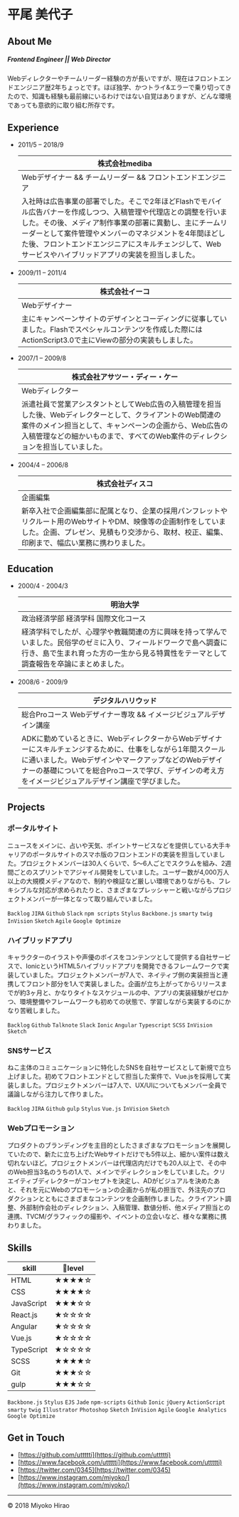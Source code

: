 # 平尾 美代子

## About Me

##### Frontend Engineer || Web Director

Webディレクターやチームリーダー経験の方が長いですが、現在はフロントエンドエンジニア歴2年ちょっとです。ほぼ独学、かつトライ&エラーで乗り切ってきたので、知識も経験も最前線にいるわけではない自覚はありますが、どんな環境であっても意欲的に取り組む所存です。


## Experience

-  2011/5 – 2018/9 

    | 株式会社mediba |  
    | ----- |
    | Webデザイナー && チームリーダー && フロントエンドエンジニア |
    | 入社時は広告事業の部署でした。そこで2年ほどFlashでモバイル広告バナーを作成しつつ、入稿管理や代理店との調整を行いました。その後、メディア制作事業の部署に異動し、主にチームリーダーとして案件管理やメンバーのマネジメントを4年間ほどした後、フロントエンドエンジニアにスキルチェンジして、Webサービスやハイブリッドアプリの実装を担当しました。 | 


- 2009/11 – 2011/4

    | 株式会社イーコ |  
    | ----- |
    | Webデザイナー |
    | 主にキャンペーンサイトのデザインとコーディングに従事していました。Flashでスペシャルコンテンツを作成した際にはActionScript3.0で主にViewの部分の実装もしました。 | 

- 2007/1 – 2009/8

    | 株式会社アサツー・ディー・ケー | 
    | ----- | 
    | Webディレクター |
    | 派遣社員で営業アシスタントとしてWeb広告の入稿管理を担当した後、Webディレクターとして、クライアントのWeb関連の案件のメイン担当として、キャンペーンの企画から、Web広告の入稿管理などの細かいものまで、すべてのWeb案件のディレクションを担当していました。 | 

- 2004/4 – 2006/8

    | 株式会社ディスコ |  
    | ----- |
    | 企画編集 |
    | 新卒入社で企画編集部に配属となり、企業の採用パンフレットやリクルート用のWebサイトやDM、映像等の企画制作をしていました。企画、プレゼン、見積もり交渉から、取材、校正、編集、印刷まで、幅広い業務に携わりました。 | 


## Education

- 2000/4 - 2004/3

    | 明治大学 |  
    | ----- |
    | 政治経済学部 経済学科 国際文化コース |
    | 経済学科でしたが、心理学や教職関連の方に興味を持って学んでいました。民俗学のゼミに入り、フィールドワークで島へ調査に行き、島で生まれ育った方の一生から見る特異性をテーマとして調査報告を卒論にまとめました。 | 


- 2008/6 - 2009/9

    | デジタルハリウッド |  
    | ----- |
    | 総合Proコース Webデザイナー専攻 && イメージビジュアルデザイン講座 |
    | ADKに勤めているときに、WebディレクターからWebデザイナーにスキルチェンジするために、仕事をしながら1年間スクールに通いました。WebデザインやマークアップなどのWebデザイナーの基礎についてを総合Proコースで学び、デザインの考え方をイメージビジュアルデザイン講座で学びました。 | 

## Projects

### ポータルサイト

ニュースをメインに、占いや天気、ポイントサービスなどを提供している大手キャリアのポータルサイトのスマホ版のフロントエンドの実装を担当していました。プロジェクトメンバーは30人くらいで、5〜6人ごとでスクラムを組み、2週間ごとのスプリントでアジャイル開発をしていました。ユーザー数が4,000万人以上の大規模メディアなので、制約や検証など厳しい環境でありながらも、フレキシブルな対応が求められたりと、さまざまなプレッシャーと戦いながらプロジェクトメンバーが一体となって取り組んでいました。

`Backlog` `JIRA` `Github` `Slack` `npm scripts` `Stylus` `Backbone.js` `smarty` `twig` `InVision` `Sketch` `Agile` `Google Optimize`

### ハイブリッドアプリ

キャラクターのイラストや声優のボイスをコンテンツとして提供する自社サービスで、IonicというHTML5ハイブリッドアプリを開発できるフレームワークで実装していました。プロジェクトメンバーが7人で、ネイティブ側の実装担当と連携してフロント部分を1人で実装しました。企画が立ち上がってからリリースまでが約3ヶ月と、かなりタイトなスケジュールの中、アプリの実装経験がゼロかつ、環境整備やフレームワークも初めての状態で、学習しながら実装するのにかなり苦戦しました。

`Backlog` `Github` `Talknote` `Slack` `Ionic` `Angular` `Typescript` `SCSS` `InVision` `Sketch` 

### SNSサービス

ねこ主体のコミュニケーションに特化したSNSを自社サービスとして新規で立ち上げました。初めてフロントエンドとして担当した案件で、Vue.jsを採用して実装しました。プロジェクトメンバーは7人で、UX/UIについてもメンバー全員で議論しながら注力して作りました。
                        
`Backlog` `JIRA` `Github` `gulp` `Stylus` `Vue.js` `InVision` `Sketch` 

###  Webプロモーション</h3>

プロダクトのブランディングを主目的としたさまざまなプロモーションを展開していたので、新たに立ち上げたWebサイトだけでも5件以上、細かい案件は数え切れないほど。プロジェクトメンバーは代理店内だけでも20人以上で、その中のWeb担当3名のうちの1人で、メインでディレクションをしていました。クリエイティブディレクターがコンセプトを決定し、ADがビジュアルを決めたあと、それを元にWebのプロモーションの企画からが私の担当で、外注先のプロダクションとともにさまざまなコンテンツを企画制作しました。クライアント調整、外部制作会社のディレクション、入稿管理、数値分析、他メディア担当との連携、TVCM/グラフィックの撮影や、イベントの立会いなど、様々な業務に携わりました。

##  Skills

| skill | level |
| ---- | ---- |
| HTML | ★★★★☆ | 
| CSS | ★★★★☆ |
| JavaScript | ★★★☆☆ |
| React.js | ★☆☆☆☆ |
| Angular | ★☆☆☆☆ |
| Vue.js | ★☆☆☆☆ |
| TypeScript | ★☆☆☆☆ |
| SCSS | ★★★★☆ |
| Git | ★★★☆☆ |
| gulp | ★★★☆☆ |

`Backbone.js` `Stylus` `EJS` `Jade` `npm-scripts` `Github` `Ionic` `jQuery` `ActionScript` `smarty` `twig` `Illustrator` `Photoshop` `Sketch` `InVision` `Agile` `Google Analytics` `Google Optimize` 

## Get in Touch

- [https://github.com/uttttti](https://github.com/uttttti)
- [https://www.facebook.com/uttttti](https://www.facebook.com/uttttti)
- [https://twitter.com/0345](https://twitter.com/0345)
- [https://www.instagram.com/miyoko/](https://www.instagram.com/miyoko/)

--- 

&copy; 2018 Miyoko Hirao